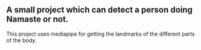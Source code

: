 ## A small project which can detect a person doing Namaste or not.

This project uses mediapipe for getting the landmarks of the different parts of the body.



